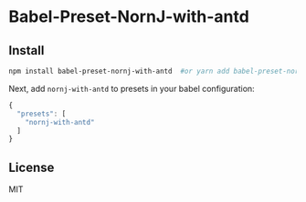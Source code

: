 # Babel-Preset-NornJ-with-antd

## Install

```sh
npm install babel-preset-nornj-with-antd  #or yarn add babel-preset-nornj-with-antd
```

Next, add `nornj-with-antd` to presets in your babel configuration:

```js
{
  "presets": [
    "nornj-with-antd"
  ]
}
```

## License

MIT
